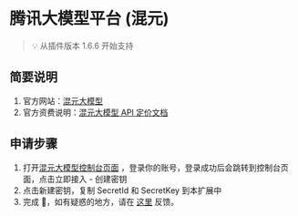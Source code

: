 # 腾讯大模型平台 (混元)

> 💡 从插件版本 1.6.6 开始支持

## 简要说明

1. 官方网站：[混元大模型](https://hunyuan.tencent.com/)
2. 官方资费说明：[混元大模型 API 定价文档](https://cloud.tencent.com/document/product/1729/97731)

## 申请步骤

1. 打开[混元大模型控制台页面](https://console.cloud.tencent.com/hunyuan/start) ，登录你的账号，登录成功后会跳转到控制台页面，点击立即接入 - 创建密钥
2. 点击新建密钥，复制 SecretId 和 SecretKey 到本扩展中
3. 完成 🎉，如有疑惑的地方，请在 [这里](https://github.com/immersive-translate/immersive-translate/issues/137) 反馈。
